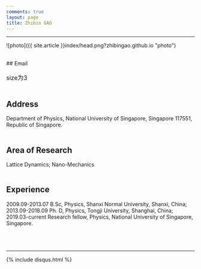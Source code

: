 ```yaml
---
comments: true
layout: page
title: Zhibin GAO
---
```

---

![photo]({{ site.article }}index/head.png?zhibingao.github.io "photo")

<br>
## Email
<zhibingao@outlook.com><br>
<zhibin.gao@nus.edu.sg><br>
<font size="3">size为3</font><br />
<br>

## Address
Department of Physics, National University of Singapore, Singapore 117551, 
Republic of Singapore.
<br><br>

## Area of Research
Lattice Dynamics; Nano-Mechanics
<br><br>

## Experience
2009.09-2013.07 B.Sc, Physics, Shanxi Normal University, Shanxi, China;<br> 
2013.09-2018.09 Ph. D, Physics, Tongji University, Shanghai, China;<br> 
2019.03-current Research fellow, Physics, National University of Singapore, Singapore.
<br><br><br><br>

---

{% include disqus.html %}
